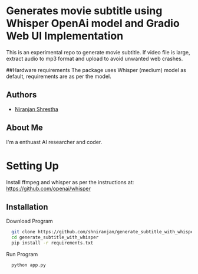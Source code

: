 
# Generates movie subtitle using Whisper OpenAi model and Gradio Web UI Implementation
This is an experimental repo to generate movie subtitle.
If video file is large, extract audio to mp3 format and upload to avoid unwanted web crashes.

##Hardware requirements
The package uses Whisper (medium) model as default, requirements are as per the model.

## Authors

- [Niranjan Shrestha](https://www.github.com/shniranjan)

  
## About Me
I'm a enthuast AI researcher and coder.

  
# Setting Up

Install ffmpeg and whisper as per the instructions at: https://github.com/openai/whisper

## Installation

Download Program

```bash
  git clone https://github.com/shniranjan/generate_subtitle_with_whisper.git
  cd generate_subtitle_with_whisper 
  pip install -r requirements.txt
```
    

Run Program

```bash
  python app.py

```

